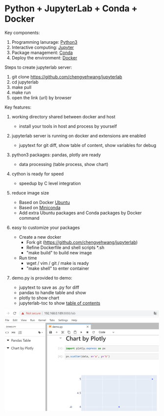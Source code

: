 # Python + JupyterLab + Conda + Docker

Key components:
1. Programming lanurage: [Python3](http://python.org)
1. Interactive computing: [Jupyter](http://jupyter.org)
2. Package management: [Conda](http://anaconda.com)
3. Deploy the environment: [Docker](http://www.docker.com)


Steps to create jupyterlab server:
1. git clone https://github.com/chengyehwang/jupyterlab
2. cd jupyterlab
3. make pull
4. make run
5. open the link (url) by browser

Key features:
1. working directory shared between docker and host
    * install your tools in host and process by yourself
2. jupyterlab server is running on docker and extensions are enabled
    * jupytext for git diff, show table of content, show variables for debug
3. python3 packages: pandas, plotly are ready
    * data processing (table process, show chart)
4. cython is ready for speed
    * speedup by C level integration
5. reduce image size
    * Based on Docker [Ubuntu](https://hub.docker.com/_/ubuntu)
    * Based on [Miniconda](https://docs.conda.io/en/latest/miniconda.html)
    * Add extra Ubuntu packages and Conda packages by Docker command
6. easy to customize your packages
    * Create a new docker
        * Fork git (https://github.com/chengyehwang/jupyterlab)
        * Refine Dockerfile and shell scripts *.sh
        * "make build" to build new image
    * Run time
        * wget / vim / git / make is ready
        * "make shell" to enter container

7. demo.py is provided to demo:
    * jupytext to save as .py for diff
    * pandas to handle table and show
    * plotly to show chart
    * jupyterlab-toc to show [table of contents](http://github.com/jupyterlab/jupyterlab-toc)

![image](https://github.com/chengyehwang/jupyterlab/blob/master/jupyter_demo.png)
